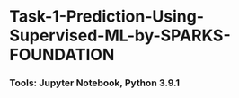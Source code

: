 # Task-1-Prediction-Using-Supervised-ML-by-SPARKS-FOUNDATION

### Tools: Jupyter Notebook, Python 3.9.1
